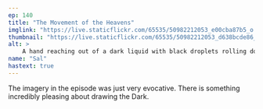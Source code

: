 ```yaml
---
ep: 140
title: "The Movement of the Heavens"
imglink: "https://live.staticflickr.com/65535/50982212053_e00cba87b5_o.jpg"
thumbnail: "https://live.staticflickr.com/65535/50982212053_d638bcde86_q.jpg"
alt: >
    A hand reaching out of a dark liquid with black droplets rolling down the fingers, a night sky in the background.
name: "Sal"
hastext: true
---
```

The imagery in the episode was just very evocative. There is something incredibly pleasing about drawing the Dark. 